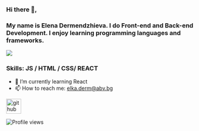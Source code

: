 ### Hi there 👋,
### My name is Elena Dermendzhieva. I do Front-end and Back-end Development. I enjoy learning programming languages and frameworks.
![](https://binaryinformatics.com/wp-content/uploads/2019/01/Front-End-Development-with-React.jpg)

### Skills:  JS / HTML / CSS/ REACT

- 🌱 I’m currently learning React 
- 📫 How to reach me: elka.derm@abv.bg 


[<img src='https://cdn.jsdelivr.net/npm/simple-icons@3.0.1/icons/github.svg' alt='github' height='40'>](https://github.com/ElkaDerm)  


![Profile views](https://gpvc.arturio.dev/ElkaDerm)   
